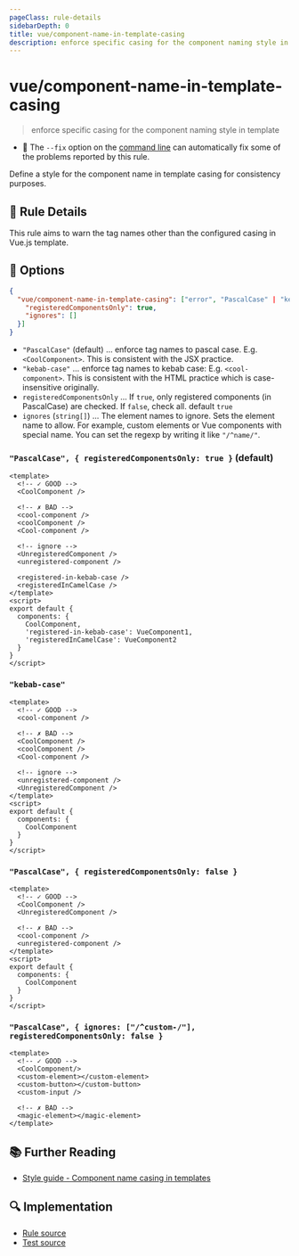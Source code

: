 ```yaml
---
pageClass: rule-details
sidebarDepth: 0
title: vue/component-name-in-template-casing
description: enforce specific casing for the component naming style in template
---
```

# vue/component-name-in-template-casing
> enforce specific casing for the component naming style in template

- :wrench: The `--fix` option on the [command line](https://eslint.org/docs/user-guide/command-line-interface#fixing-problems) can automatically fix some of the problems reported by this rule.

Define a style for the component name in template casing for consistency purposes.

## :book: Rule Details

This rule aims to warn the tag names other than the configured casing in Vue.js template.

## :wrench: Options

```json
{
  "vue/component-name-in-template-casing": ["error", "PascalCase" | "kebab-case", {
    "registeredComponentsOnly": true,
    "ignores": []
  }]
}
```

- `"PascalCase"` (default) ... enforce tag names to pascal case. E.g. `<CoolComponent>`. This is consistent with the JSX practice.
- `"kebab-case"` ... enforce tag names to kebab case: E.g. `<cool-component>`. This is consistent with the HTML practice which is case-insensitive originally.
- `registeredComponentsOnly` ... If `true`, only registered components (in PascalCase) are checked. If `false`, check all.
    default `true`
- `ignores` (`string[]`) ... The element names to ignore. Sets the element name to allow. For example, custom elements or Vue components with special name. You can set the regexp by writing it like `"/^name/"`.

### `"PascalCase", { registeredComponentsOnly: true }` (default)

<eslint-code-block fix :rules="{'vue/component-name-in-template-casing': ['error']}">

```vue
<template>
  <!-- ✓ GOOD -->
  <CoolComponent />
  
  <!-- ✗ BAD -->
  <cool-component />
  <coolComponent />
  <Cool-component />

  <!-- ignore -->
  <UnregisteredComponent />
  <unregistered-component />

  <registered-in-kebab-case />
  <registeredInCamelCase />
</template>
<script>
export default {
  components: {
    CoolComponent,
    'registered-in-kebab-case': VueComponent1,
    'registeredInCamelCase': VueComponent2
  }
}
</script>
```

</eslint-code-block>

### `"kebab-case"`

<eslint-code-block fix :rules="{'vue/component-name-in-template-casing': ['error', 'kebab-case']}">

```vue
<template>
  <!-- ✓ GOOD -->
  <cool-component />

  <!-- ✗ BAD -->
  <CoolComponent />
  <coolComponent />
  <Cool-component />

  <!-- ignore -->
  <unregistered-component />
  <UnregisteredComponent />
</template>
<script>
export default {
  components: {
    CoolComponent
  }
}
</script>
```

</eslint-code-block>

### `"PascalCase", { registeredComponentsOnly: false }`

<eslint-code-block fix :rules="{'vue/component-name-in-template-casing': ['error', 'PascalCase', { registeredComponentsOnly: false }]}">

```vue
<template>
  <!-- ✓ GOOD -->
  <CoolComponent />
  <UnregisteredComponent />
  
  <!-- ✗ BAD -->
  <cool-component />
  <unregistered-component />
</template>
<script>
export default {
  components: {
    CoolComponent
  }
}
</script>
```

</eslint-code-block>

### `"PascalCase", { ignores: ["/^custom-/"], registeredComponentsOnly: false }`

<eslint-code-block fix :rules="{'vue/component-name-in-template-casing': ['error', 'PascalCase', {ignores: ['/^custom-/'], registeredComponentsOnly: false}]}">

```vue
<template>
  <!-- ✓ GOOD -->
  <CoolComponent/>
  <custom-element></custom-element>
  <custom-button></custom-button>
  <custom-input />
  
  <!-- ✗ BAD -->
  <magic-element></magic-element>
</template>
```

</eslint-code-block>

## :books: Further Reading

- [Style guide - Component name casing in templates](https://v3.vuejs.org/style-guide/#component-name-casing-in-templates-strongly-recommended)

## :mag: Implementation

- [Rule source](https://github.com/vuejs/eslint-plugin-vue/blob/master/lib/rules/component-name-in-template-casing.js)
- [Test source](https://github.com/vuejs/eslint-plugin-vue/blob/master/tests/lib/rules/component-name-in-template-casing.js)
